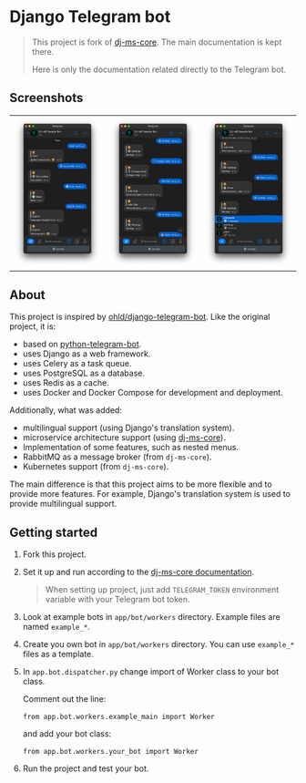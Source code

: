 # Django Telegram bot


> This project is fork of [dj-ms-core](https://github.com/dj-ms/dj-ms-core).
> The main documentation is kept there.
> 
> Here is only the documentation related directly to the Telegram bot.

## Screenshots
|                        |                        |                        |
|:----------------------:|:----------------------:|-----------------------:|
| ![](/docs/media/1.png) | ![](/docs/media/2.png) | ![](/docs/media/3.png) |

## About

This project is inspired by [ohld/django-telegram-bot](https://github.com/ohld/django-telegram-bot).
Like the original project, it is:
- based on [python-telegram-bot](https://python-telegram-bot.org/).
- uses Django as a web framework.
- uses Celery as a task queue.
- uses PostgreSQL as a database.
- uses Redis as a cache.
- uses Docker and Docker Compose for development and deployment.

Additionally, what was added:
- multilingual support (using Django's translation system).
- microservice architecture support (using [dj-ms-core](https://github.com/dj-ms/dj-ms-core)).
- Implementation of some features, such as nested menus.
- RabbitMQ as a message broker (from `dj-ms-core`).
- Kubernetes support (from `dj-ms-core`).

The main difference is that this project aims to be more flexible and to provide more features.
For example, Django's translation system is used to provide multilingual support.


## Getting started

1. Fork this project.

2. Set it up and run according to the [dj-ms-core documentation](https://github.com/dj-ms/dj-ms-core/blob/master/README.md).
    > When setting up project, just add `TELEGRAM_TOKEN` environment variable with your Telegram bot token.

3. Look at example bots in `app/bot/workers` directory. Example files are named `example_*`.

4. Create you own bot in `app/bot/workers` directory. You can use `example_*` files as a template.

5. In `app.bot.dispatcher.py` change import of Worker class to your bot class.

    Comment out the line:

    ```
    from app.bot.workers.example_main import Worker
    ```

    and add your bot class:

    ```
    from app.bot.workers.your_bot import Worker
    ```

6. Run the project and test your bot.

